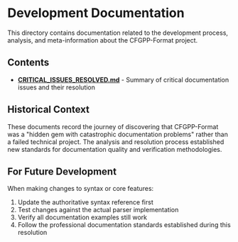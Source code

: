 # Development Documentation

This directory contains documentation related to the development process, analysis, and meta-information about the CFGPP-Format project.

## Contents

- **[CRITICAL_ISSUES_RESOLVED.md](CRITICAL_ISSUES_RESOLVED.md)** - Summary of critical documentation issues and their resolution

## Historical Context

These documents record the journey of discovering that CFGPP-Format was a "hidden gem with catastrophic documentation problems" rather than a failed technical project. The analysis and resolution process established new standards for documentation quality and verification methodologies.

## For Future Development

When making changes to syntax or core features:
1. Update the authoritative syntax reference first
2. Test changes against the actual parser implementation  
3. Verify all documentation examples still work
4. Follow the professional documentation standards established during this resolution
